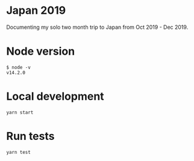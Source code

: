 # Japan 2019
Documenting my solo two month trip to Japan from Oct 2019 - Dec 2019.

# Node version
```
$ node -v
v14.2.0
```

# Local development
```
yarn start
```

# Run tests
```
yarn test
```